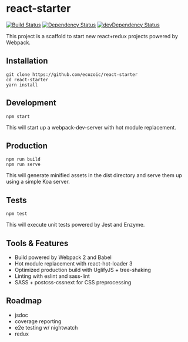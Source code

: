 # react-starter
[![Build Status](https://travis-ci.org/ecozoic/react-starter.svg?branch=master)](https://travis-ci.org/ecozoic/react-starter) [![Dependency Status](https://david-dm.org/ecozoic/react-starter.svg)](https://david-dm.org/ecozoic/react-starter) [![devDependency Status](https://david-dm.org/ecozoic/react-starter/dev-status.png)](https://david-dm.org/ecozoic/react-starter?type=dev)

This project is a scaffold to start new react+redux projects powered by Webpack.

## Installation
```
git clone https://github.com/ecozoic/react-starter
cd react-starter
yarn install
```

## Development
```
npm start
```

This will start up a webpack-dev-server with hot module replacement.

## Production
```
npm run build
npm run serve
```

This will generate minified assets in the dist directory and serve them up using a simple Koa server.

## Tests
```
npm test
```

This will execute unit tests powered by Jest and Enzyme.

## Tools & Features
* Build powered by Webpack 2 and Babel
* Hot module replacement with react-hot-loader 3
* Optimized production build with UglifyJS + tree-shaking
* Linting with eslint and sass-lint
* SASS + postcss-cssnext for CSS preprocessing

## Roadmap
* jsdoc
* coverage reporting
* e2e testing w/ nightwatch
* redux